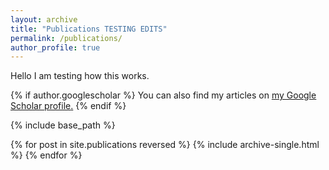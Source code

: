 ```yaml
---
layout: archive
title: "Publications TESTING EDITS"
permalink: /publications/
author_profile: true
---
```


Hello I am testing how this works.


{% if author.googlescholar %}
  You can also find my articles on <u><a href="{{author.googlescholar}}">my Google Scholar profile</a>.</u>
{% endif %}

{% include base_path %}

{% for post in site.publications reversed %}
  {% include archive-single.html %}
{% endfor %}

